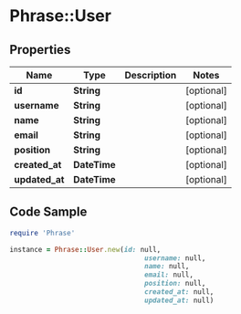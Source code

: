# Phrase::User

## Properties

Name | Type | Description | Notes
------------ | ------------- | ------------- | -------------
**id** | **String** |  | [optional] 
**username** | **String** |  | [optional] 
**name** | **String** |  | [optional] 
**email** | **String** |  | [optional] 
**position** | **String** |  | [optional] 
**created_at** | **DateTime** |  | [optional] 
**updated_at** | **DateTime** |  | [optional] 

## Code Sample

```ruby
require 'Phrase'

instance = Phrase::User.new(id: null,
                                 username: null,
                                 name: null,
                                 email: null,
                                 position: null,
                                 created_at: null,
                                 updated_at: null)
```


